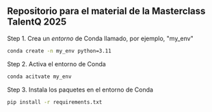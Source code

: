 ## Repositorio para el material de la Masterclass TalentQ 2025 

Step 1. Crea un *entorno* de Conda llamado, por ejemplo,  "my_env"
```bash
conda create -n my_env python=3.11
```

Step 2. Activa el entorno de Conda  
```bash
conda acitvate my_env
```

Step 3. Instala los paquetes en el entorno de Conda
```bash
pip install -r requirements.txt
```
